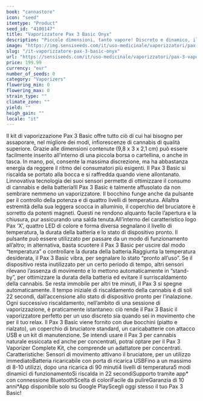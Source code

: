 ```yaml
---
book: "cannastore"
icon: "seed"
itemtype: "Product"
seed_id: "4100147"
title: "Vaporizzatore Pax 3 Basic Onyx"
description: "Piccole dimensioni, tanto vapore! Discreto e dinamico, il Pax 3 Basic ha tutto per vaporizzare la cannabis. ✔5 modi di funzionamento ✔Portatile ✔Intuitivo"
image: "https://img.sensiseeds.com/it/uso-medicinale/vaporizzatori/pax-3-vaporizzatore-basic-onyx-image.png"
slug: "/it-vaporizzatore-pax-3-basic-onyx"
url: "https://sensiseeds.com/it/uso-medicinale/vaporizzatori/pax-3-vaporizzatore-basic-onyx?a_aid=cannastore"
price: 199.99
currency: "eur"
number_of_seeds: 0
category: "Vaporizers"
flowering_min: 0
flowering_max: 0
strain_type: ""
climate_zone: ""
yield: ""
heigh_gain: ""
locale: "it"
---
```

Il kit di vaporizzazione Pax 3 Basic offre tutto ciò di cui hai bisogno per assaporare, nel migliore dei modi, infiorescenze di cannabis di qualità superiore. Grazie alle dimensioni contenute (9,8 x 3 x 2,1 cm) può essere facilmente inserito all’interno di una piccola borsa o cartellina, o anche in tasca. In mano, poi, consente la massima discrezione, ma ha abbastanza energia da reggere il ritmo dei consumatori più esigenti. Il Pax 3 Basic si riscalda se portato alla bocca e si raffredda quando viene allontanato. Linnovativa tecnologia dei suoi sensori permette di ottimizzare il consumo di cannabis e della batteria!Il Pax 3 Basic è talmente affusolato da non sembrare nemmeno un vaporizzatore. Il bocchino funge anche da pulsante per il controllo della potenza e di quattro livelli di temperatura. Allaltra estremità della sua leggera scocca in alluminio, il coperchio del bruciatore è sorretto da potenti magneti. Questi ne rendono alquanto facile l’apertura e la chiusura, pur assicurando una salda tenuta.All’interno del caratteristico logo Pax ‘X’, quattro LED di colore e forma diversa segnalano il livello di temperatura, la durata della batteria e lo stato di dispositivo pronto. Il pulsante può essere utilizzato per passare da un modo di funzionamento all’altro; in alternativa, basta scuotere il Pax 3 Basic per uscire dal modo “temperatura” o controllare la durata della batteria.Raggiunta la temperatura desiderata, il Pax 3 Basic vibra, per segnalare lo stato “pronto all’uso”. Se il dispositivo resta inutilizzato per un certo periodo di tempo, altri sensori rilevano l’assenza di movimento e lo mettono automaticamente in “stand-by”, per ottimizzare la durata della batteria ed evitare il surriscaldamento della cannabis. Se resta immobile per altri tre minuti, il Pax 3 si spegne automaticamente. Il tempo iniziale di riscaldamento della cannabis è di soli 22 secondi, dall’accensione allo stato di dispositivo pronto per l’inalazione. Ogni successivo riscaldamento, nell’ambito di una sessione di vaporizzazione, è praticamente istantaneo: ciò rende il Pax 3 Basic il vaporizzatore perfetto per un uso discreto sia quando sei in movimento che per il tuo relax. Il Pax 3 Basic viene fornito con due bocchini (piatto e rialzato), un coperchio di bruciatore standard, un caricabatterie con attacco USB e un kit di manutenzione. Se intendi usare il Pax 3 per cannabis naturale essiccata ed anche per concentrati, potrai optare per il Pax 3 Vaporizer Complete Kit, che comprende un adattatore per concentrati. Caratteristiche: Sensori di movimento attivano il bruciatore, per un utilizzo immediatoBatteria ricaricabile con porta di ricarica USBFino a un massimo di 8-10 utilizzi, dopo una ricarica di 90 minuti4 livelli di temperatura5 modi dinamici di funzionamentoSi riscalda in 22 secondiSupporto tramite app* con connessione BluetoothScelta di coloriFacile da pulireGaranzia di 10 anni*App disponibile solo su Google PlayScegli oggi stesso il tuo Pax 3 Basic!
